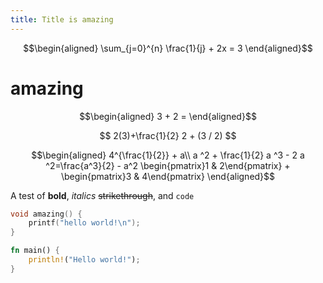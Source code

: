 ```yaml
---
title: Title is amazing
---
```


$$\begin{aligned}
 \sum_{j=0}^{n} \frac{1}{j} + 2x = 3
\end{aligned}$$

# amazing

$$\begin{aligned}
  3 + 2 =
  \end{aligned}$$

$$
  2(3)+\frac{1}{2}
  2 + (3 / 2)
  $$

$$\begin{aligned}
  4^{\frac{1}{2}} + a\\
  a ^2 + \frac{1}{2} a ^3 - 2 a ^2=\frac{a^3}{2} - a^2
  \begin{pmatrix}1 & 2\end{pmatrix} + \begin{pmatrix}3 & 4\end{pmatrix}
  \end{aligned}$$

A test of **bold**, *italics* ~~strikethrough~~, and `code`

``` cpp
void amazing() {
    printf("hello world!\n");
}
```

``` rust
fn main() {
    println!("Hello world!");
}
```

